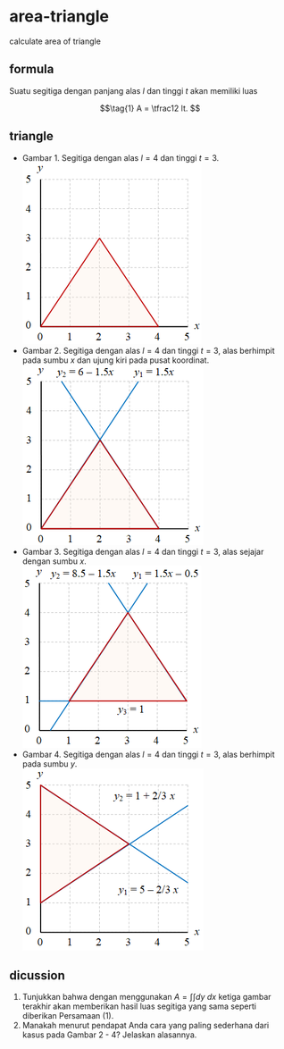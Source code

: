 # area-triangle
calculate area of triangle


## formula
Suatu segitiga dengan panjang alas $l$ dan tinggi $t$ akan memiliki luas

$$\tag{1}
A = \tfrac12 lt.
$$


## triangle
+ Gambar 1. Segitiga dengan alas $l = 4$ dan tinggi $t = 3$. \
  ![](../img/triangle-area-0.png)
+ Gambar 2. Segitiga dengan alas $l = 4$ dan tinggi $t = 3$, alas berhimpit pada sumbu $x$ dan ujung kiri pada pusat koordinat. \
  ![](../img/triangle-area-1.png)
+ Gambar 3. Segitiga dengan alas $l = 4$ dan tinggi $t = 3$, alas sejajar dengan sumbu $x$. \
  ![](../img/triangle-area-2.png)
+ Gambar 4. Segitiga dengan alas $l = 4$ dan tinggi $t = 3$, alas berhimpit pada sumbu $y$. \
  ![](../img/triangle-area-3.png)


## dicussion
1. Tunjukkan bahwa dengan menggunakan $A = \int \int dy \ dx$ ketiga gambar terakhir akan memberikan hasil luas segitiga yang sama seperti diberikan Persamaan (1).
2. Manakah menurut pendapat Anda cara yang paling sederhana dari kasus pada Gambar 2 - 4? Jelaskan alasannya.